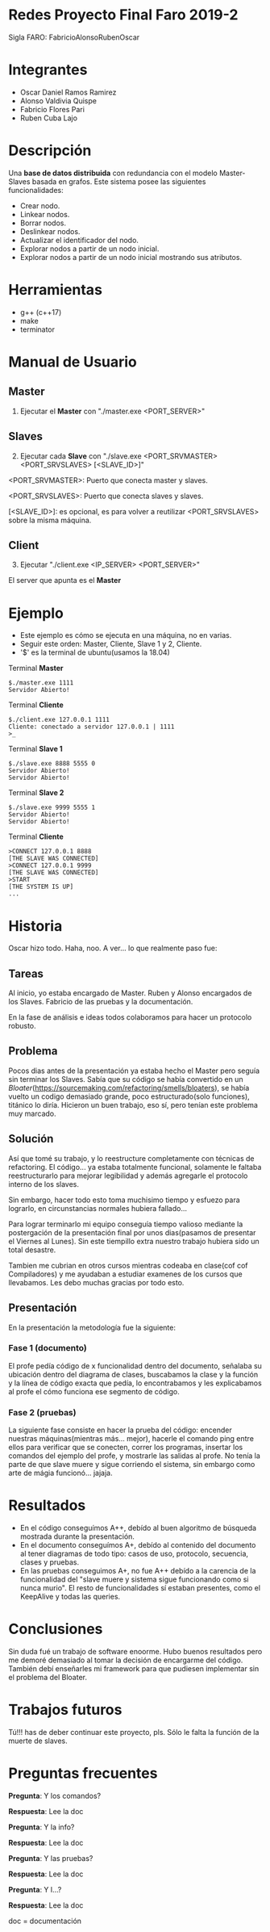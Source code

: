 # Redes Proyecto Final Faro 2019-2
Sigla FARO: FabricioAlonsoRubenOscar
# Integrantes
* Oscar Daniel Ramos Ramirez
* Alonso Valdivia Quispe
* Fabricio Flores Pari
* Ruben Cuba Lajo


# Descripción
Una **base de datos distribuida** con redundancia con el modelo Master-Slaves basada en grafos.
Este sistema posee las siguientes funcionalidades:
*	Crear nodo.
*	Linkear nodos.
*	Borrar nodos.
*	Deslinkear nodos.
*	Actualizar el identificador del nodo.
*	Explorar nodos a partir de un nodo inicial.
*	Explorar nodos a partir de un nodo inicial mostrando sus atributos.

# Herramientas
* g++ (c++17)
* make
* terminator

# Manual de Usuario
## Master
1. Ejecutar el **Master** con "./master.exe <PORT_SERVER>"

## Slaves
2. Ejecutar cada **Slave** con "./slave.exe <PORT_SRVMASTER> <PORT_SRVSLAVES> [<SLAVE_ID>]"

<PORT_SRVMASTER>: Puerto que conecta master y slaves.

<PORT_SRVSLAVES>: Puerto que conecta slaves y slaves.

[<SLAVE_ID>]: es opcional, es para volver a reutilizar <PORT_SRVSLAVES> sobre la misma máquina.

## Client
3. Ejecutar "./client.exe <IP_SERVER> <PORT_SERVER>"

El server que apunta es el **Master**

# Ejemplo
* Este ejemplo es cómo se ejecuta en una máquina, no en varias.
* Seguir este orden: Master, Cliente, Slave 1 y 2, Cliente.
* '$' es la terminal de ubuntu(usamos la 18.04)

Terminal **Master**
```
$./master.exe 1111
Servidor Abierto!
```

Terminal **Cliente**
```
$./client.exe 127.0.0.1 1111
Cliente: conectado a servidor 127.0.0.1 | 1111
>_
```

Terminal **Slave 1**
```
$./slave.exe 8888 5555 0
Servidor Abierto!
Servidor Abierto!
```

Terminal **Slave 2**
```
$./slave.exe 9999 5555 1
Servidor Abierto!
Servidor Abierto!
```

Terminal **Cliente**
```
>CONNECT 127.0.0.1 8888
[THE SLAVE WAS CONNECTED]
>CONNECT 127.0.0.1 9999
[THE SLAVE WAS CONNECTED]
>START
[THE SYSTEM IS UP]
...
```

# Historia
Oscar hizo todo.
Haha, noo. A ver... lo que realmente paso fue:

## Tareas
Al inicio, yo estaba encargado de Master. Ruben y Alonso encargados de los Slaves. Fabricio de las pruebas y la documentación.

En la fase de análisis e ideas todos colaboramos para hacer un protocolo robusto.

## Problema
Pocos dias antes de la presentación ya estaba hecho el Master pero seguía sin terminar los Slaves. Sabía que su código se había convertido en un *Bloater*(https://sourcemaking.com/refactoring/smells/bloaters), se había vuelto un codigo demasiado grande, poco estructurado(solo funciones), titánico lo diría. Hicieron un buen trabajo, eso sí, pero tenían este problema muy marcado.

## Solución
Así que tomé su trabajo, y lo reestructure completamente con técnicas de refactoring. El código... ya estaba totalmente funcional, solamente le faltaba reestructurarlo para mejorar legibilidad y además agregarle el protocolo interno de los slaves.

Sin embargo, hacer todo esto toma muchisimo tiempo y esfuezo para lograrlo, en circunstancias normales hubiera fallado... 

Para lograr terminarlo mi equipo conseguía tiempo valioso mediante la postergación de la presentación final por unos dias(pasamos de presentar el Viernes al Lunes). Sin este tiempillo extra nuestro trabajo hubiera sido un total desastre. 

Tambien me cubrian en otros cursos mientras codeaba en clase(cof cof Compiladores) y me ayudaban a estudiar examenes de los cursos que llevabamos. Les debo muchas gracias por todo esto.

## Presentación
En la presentación la metodología fue la siguiente: 
### Fase 1 (documento)
El profe pedía código de x funcionalidad dentro del documento, señalaba su ubicación dentro del diagrama de clases, buscabamos la clase y la función y la línea de código exacta que pedía, lo encontrabamos y les explicabamos al profe el cómo funciona ese segmento de código.

### Fase 2 (pruebas)
La siguiente fase consiste en hacer la prueba del código: encender nuestras máquinas(mientras más... mejor), hacerle el comando ping entre ellos para verificar que se conecten, correr los programas, insertar los comandos del ejemplo del profe, y mostrarle las salidas al profe. No tenía la parte de que slave muere y sigue corriendo el sistema, sin embargo como arte de mágia funcionó... jajaja.

# Resultados
* En el código conseguímos A++, debído al buen algoritmo de búsqueda mostrada durante la presentación. 
* En el documento conseguímos A+, debído al contenido del documento al tener diagramas de todo tipo: casos de uso, protocolo, secuencia, clases y pruebas.
* En las pruebas conseguimos A+, no fue A++ debído a la carencia de la funcionalidad del "slave muere y sistema sigue funcionando como si nunca murio". El resto de funcionalidades sí estaban presentes, como el KeepAlive y todas las queries.  

# Conclusiones
Sin duda fué un trabajo de software enoorme. Hubo buenos resultados pero me demoré demasiado al tomar la decisión de encargarme del código. También debí enseñarles mi framework para que pudiesen implementar sin el problema del Bloater. 

# Trabajos futuros
Tú!!! has de deber continuar este proyecto, pls. Sólo le falta la función de la muerte de slaves.

# Preguntas frecuentes
**Pregunta**: Y los comandos?

**Respuesta**: Lee la doc

**Pregunta**: Y la info?

**Respuesta**: Lee la doc

**Pregunta**: Y las pruebas?

**Respuesta**: Lee la doc

**Pregunta**: Y l...?

**Respuesta**: Lee la doc

doc = documentación
